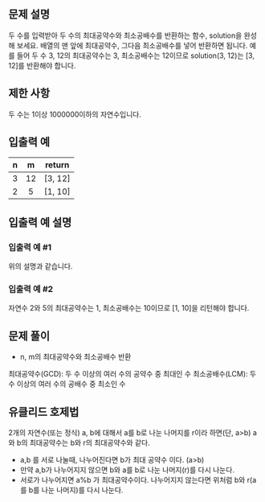 ## 문제 설명

두 수를 입력받아 두 수의 최대공약수와 최소공배수를 반환하는 함수, solution을 완성해 보세요. 배열의 맨 앞에 최대공약수, 그다음 최소공배수를 넣어 반환하면 됩니다. 예를 들어 두 수 3, 12의 최대공약수는 3, 최소공배수는 12이므로 solution(3, 12)는 [3, 12]를 반환해야 합니다.

## 제한 사항

두 수는 1이상 1000000이하의 자연수입니다.

## 입출력 예

|  n  |  m  | return  |
| :-: | :-: | :-----: |
|  3  | 12  | [3, 12] |
|  2  |  5  | [1, 10] |

## 입출력 예 설명

### 입출력 예 #1

위의 설명과 같습니다.

### 입출력 예 #2

자연수 2와 5의 최대공약수는 1, 최소공배수는 10이므로 [1, 10]을 리턴해야 합니다.

## 문제 풀이

- n, m의 최대공약수와 최소공배수 반환

최대공약수(GCD): 두 수 이상의 여러 수의 공약수 중 최대인 수
최소공배수(LCM): 두 수 이상의 여러 수의 공배수 중 최소인 수

## 유클리드 호제법

2개의 자연수(또는 정식) a, b에 대해서 a를 b로 나눈 나머지를 r이라 하면(단, a>b) a와 b의 최대공약수는 b와 r의 최대공약수와 같다.

- a,b 를 서로 나눌때, 나누어진다면 b가 최대 공약수 이다. (a>b)
- 만약 a,b가 나누어지지 않으면 b와 a를 b로 나눈 나머지(r)를 다시 나눈다.
- 서로가 나누어지면 a%b 가 최대공약수이다. 나누어지지 않는다면 위처럼 b와 r(a를 b를 나눈 나머지)를 다시 나눈다.
